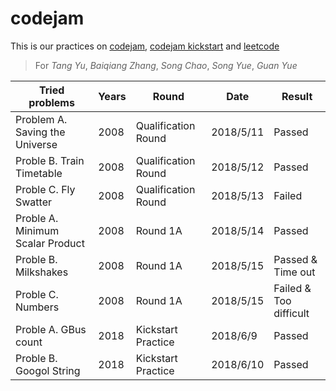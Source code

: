 # codejam
This is our practices on [codejam](https://code.google.com/codejam/), [codejam kickstart](https://code.google.com/codejam/kickstart/) and [leetcode](https://leetcode.com/)
> For *Tang Yu*, *Baiqiang Zhang*, *Song Chao*, *Song Yue*, *Guan Yue*

Tried problems | Years | Round | Date | Result
-------------- | ----- | ----- | ---- | ------
Problem A. Saving the Universe | 2008 | Qualification Round | 2018/5/11 | Passed
Proble B. Train Timetable | 2008 | Qualification Round | 2018/5/12 | Passed
Proble C. Fly Swatter | 2008 | Qualification Round | 2018/5/13 | Failed
Proble A. Minimum Scalar Product | 2008 | Round 1A | 2018/5/14 | Passed
Proble B. Milkshakes | 2008 | Round 1A | 2018/5/15 | Passed & Time out
Proble C. Numbers | 2008 | Round 1A | 2018/5/15 | Failed & Too difficult
Proble A. GBus count | 2018 | Kickstart Practice | 2018/6/9 | Passed
Proble B. Googol String | 2018 | Kickstart Practice | 2018/6/10 | Passed
